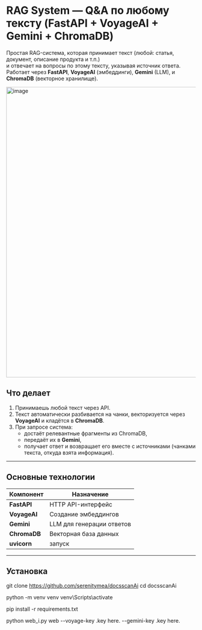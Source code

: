 # RAG System — Q&A по любому тексту (FastAPI + VoyageAI + Gemini + ChromaDB)

Простая RAG-система, которая принимает текст (любой: статья, документ, описание продукта и т.п.)  
и отвечает на вопросы по этому тексту, указывая источник ответа.  
Работает через **FastAPI**, **VoyageAI** (эмбеддинги), **Gemini** (LLM), и **ChromaDB** (векторное хранилище).

<img width="1598" height="771" alt="image" src="https://github.com/user-attachments/assets/a8780014-52b2-4c15-b0cd-171557464b29" />


## Что делает

1. Принимаешь любой текст через API.  
2. Текст автоматически разбивается на чанки, векторизуется через **VoyageAI** и кладётся в **ChromaDB**.  
3. При запросе система:
   - достаёт релевантные фрагменты из ChromaDB,
   - передаёт их в **Gemini**,
   - получает ответ и возвращает его вместе с источниками (чанками текста, откуда взята информация).

---

## Основные технологии

| Компонент | Назначение |
|------------|------------|
| **FastAPI** | HTTP API-интерфейс |
| **VoyageAI** | Создание эмбеддингов |
| **Gemini** | LLM для генерации ответов |
| **ChromaDB** | Векторная база данных |
| **uvicorn** | запуск |

---

## Установка
git clone https://github.com/serenitymea/docsscanAi
cd docsscanAi

python -m venv venv
venv\Scripts\activate

pip install -r requirements.txt

python web_i.py web --voyage-key .key here. --gemini-key .key here.

